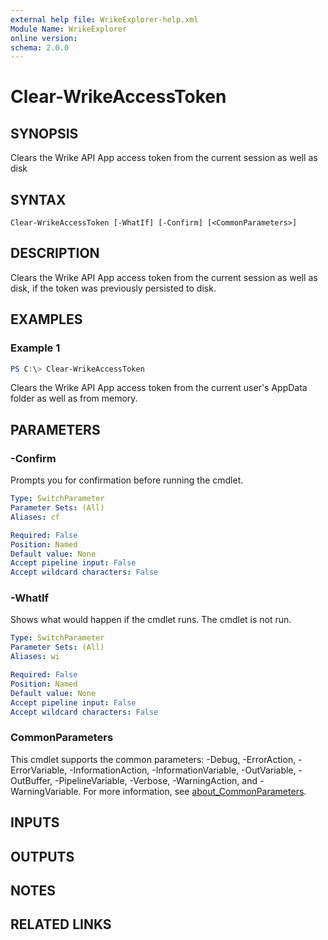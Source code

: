 ```yaml
---
external help file: WrikeExplorer-help.xml
Module Name: WrikeExplorer
online version:
schema: 2.0.0
---
```


# Clear-WrikeAccessToken

## SYNOPSIS
Clears the Wrike API App access token from the current session as well as disk

## SYNTAX

```
Clear-WrikeAccessToken [-WhatIf] [-Confirm] [<CommonParameters>]
```

## DESCRIPTION
Clears the Wrike API App access token from the current session as well as disk, if the token
was previously persisted to disk.

## EXAMPLES

### Example 1
```powershell
PS C:\> Clear-WrikeAccessToken
```

Clears the Wrike API App access token from the current user's AppData folder as well as from memory.

## PARAMETERS

### -Confirm
Prompts you for confirmation before running the cmdlet.

```yaml
Type: SwitchParameter
Parameter Sets: (All)
Aliases: cf

Required: False
Position: Named
Default value: None
Accept pipeline input: False
Accept wildcard characters: False
```

### -WhatIf
Shows what would happen if the cmdlet runs.
The cmdlet is not run.

```yaml
Type: SwitchParameter
Parameter Sets: (All)
Aliases: wi

Required: False
Position: Named
Default value: None
Accept pipeline input: False
Accept wildcard characters: False
```

### CommonParameters
This cmdlet supports the common parameters: -Debug, -ErrorAction, -ErrorVariable, -InformationAction, -InformationVariable, -OutVariable, -OutBuffer, -PipelineVariable, -Verbose, -WarningAction, and -WarningVariable. For more information, see [about_CommonParameters](http://go.microsoft.com/fwlink/?LinkID=113216).

## INPUTS

## OUTPUTS

## NOTES

## RELATED LINKS
